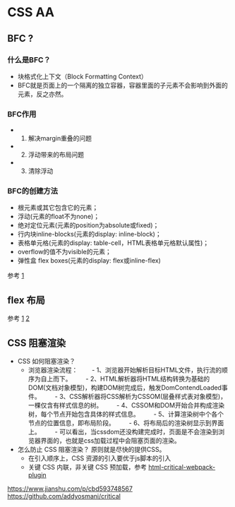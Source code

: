 # CSS AA

## BFC ?
### 什么是BFC？
- 块格式化上下文（Block Formatting Context）
- BFC就是页面上的一个隔离的独立容器，容器里面的子元素不会影响到外面的元素，反之亦然。
### BFC作用
- 1. 解决margin重叠的问题
- 2. 浮动带来的布局问题
- 3. 清除浮动
### BFC的创建方法
- 根元素或其它包含它的元素；
- 浮动(元素的float不为none)；
- 绝对定位元素(元素的position为absolute或fixed)；
- 行内块inline-blocks(元素的display: inline-block)；
- 表格单元格(元素的display: table-cell，HTML表格单元格默认属性)；
- overflow的值不为visible的元素；
- 弹性盒 flex boxes(元素的display: flex或inline-flex)

参考
[1](https://github.com/kaola-fed/blog/blob/master/source/_posts/%E5%AD%A6%E4%B9%A0BFC.md)

## flex 布局
参考
[1](https://juejin.im/post/58e3a5a0a0bb9f0069fc16bb)
[2](https://www.zhangxinxu.com/wordpress/2018/10/display-flex-css3-css/#flex-basis)

## CSS 阻塞渲染
- CSS 如何阻塞渲染？
    - 浏览器渲染流程：
    　　- 1、浏览器开始解析目标HTML文件，执行流的顺序为自上而下。
    　　- 2、HTML解析器将HTML结构转换为基础的DOM(文档对象模型)，构建DOM树完成后，触发DomContendLoaded事件。
    　　- 3、CSS解析器将CSS解析为CSSOM(层叠样式表对象模型)，一棵仅含有样式信息的树。
    　　- 4、CSSOM和DOM开始合并构成渲染树，每个节点开始包含具体的样式信息。
    　　- 5、计算渲染树中个各个节点的位置信息，即布局阶段。
    　　- 6、将布局后的渲染树显示到界面上。
　　- 可以看出，当cssdom还没构建完成时，页面是不会渲染到浏览器界面的，也就是css加载过程中会阻塞页面的渲染。
- 怎么防止 CSS 阻塞渲染？ 原则就是尽快的提供CSS。
    - 在引入顺序上，CSS 资源的引入要优于js脚本的引入 
    - 关键 CSS 内联，非关键 CSS 预加载，参考 [html-critical-webpack-plugin](https://www.npmjs.com/package/html-critical-webpack-plugin)

https://www.jianshu.com/p/cbd593748567
https://github.com/addyosmani/critical
